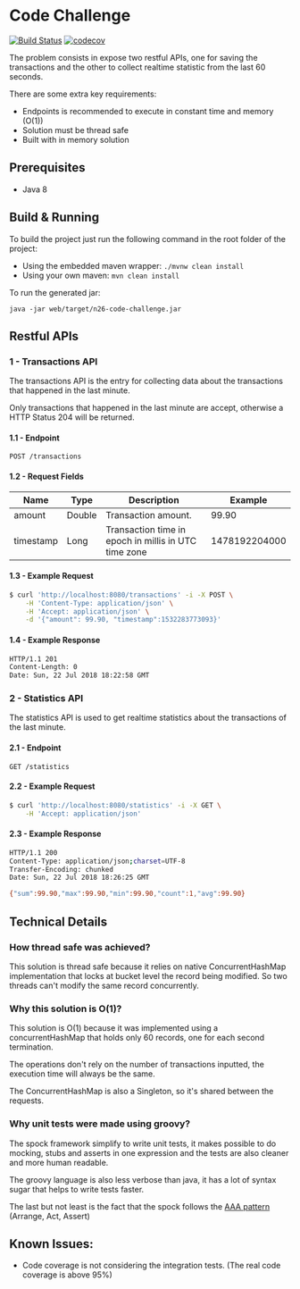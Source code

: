 # Code Challenge

[![Build Status](https://travis-ci.org/nielsenmg/code-challenge.svg?branch=master)](https://travis-ci.org/nielsenmg/code-challenge)
[![codecov](https://codecov.io/gh/nielsenmg/n26-code-challenge/branch/master/graph/badge.svg)](https://codecov.io/gh/nielsenmg/n26-code-challenge)

The problem consists in expose two restful APIs, one for saving the transactions and the other to collect realtime statistic from the last 60 seconds.

There are some extra key requirements: 
- Endpoints is recommended to execute in constant time and memory (O(1))
- Solution must be thread safe 
- Built with in memory solution

## Prerequisites
- Java 8

## Build & Running
To build the project just run the following command in the root folder of the project:

 - Using the embedded maven wrapper: `./mvnw clean install`
 - Using your own maven: `mvn clean install`
 
To run the generated jar:

`java -jar web/target/n26-code-challenge.jar`

## Restful APIs
### 1 - Transactions API
The transactions API is the entry for collecting data about the transactions that happened in the last minute.

Only transactions that happened in the last minute are accept, otherwise a HTTP Status 204 will be returned.


#### 1.1 - Endpoint

`POST /transactions`

#### 1.2 - Request Fields

| Name      | Type   | Description                                          | Example       |
|-----------|--------|------------------------------------------------------|---------------| 
| amount    | Double | Transaction amount.                                  | 99.90         |
| timestamp | Long   | Transaction time in epoch in millis in UTC time zone | 1478192204000 |

#### 1.3 - Example Request

```bash
$ curl 'http://localhost:8080/transactions' -i -X POST \
    -H 'Content-Type: application/json' \
    -H 'Accept: application/json' \
    -d '{"amount": 99.90, "timestamp":1532283773093}'
```

#### 1.4 - Example Response

```bash
HTTP/1.1 201 
Content-Length: 0
Date: Sun, 22 Jul 2018 18:22:58 GMT
```

### 2 - Statistics API
The statistics API is used to get realtime statistics about the transactions of the last minute.

#### 2.1 - Endpoint

`GET /statistics`

#### 2.2 - Example Request

```bash
$ curl 'http://localhost:8080/statistics' -i -X GET \
    -H 'Accept: application/json'
```

#### 2.3 - Example Response

```bash
HTTP/1.1 200 
Content-Type: application/json;charset=UTF-8
Transfer-Encoding: chunked
Date: Sun, 22 Jul 2018 18:26:25 GMT

{"sum":99.90,"max":99.90,"min":99.90,"count":1,"avg":99.90}
```

## Technical Details

### How thread safe was achieved?
This solution is thread safe because it relies on native ConcurrentHashMap implementation that locks at bucket level the record being modified. 
So two threads can't modify the same record concurrently.

### Why this solution is O(1)?
This solution is O(1) because it was implemented using a concurrentHashMap that holds only 60 records, 
one for each second termination. 

The operations don't rely on the number of transactions inputted, the execution time will always be the same. 

The ConcurrentHashMap is also a Singleton, so it's shared between the requests. 

### Why unit tests were made using groovy?
The spock framework simplify to write unit tests, it makes possible to do mocking, stubs and asserts in one expression and the tests are also cleaner and more human readable.

The groovy language is also less verbose than java, it has a lot of syntax sugar that helps to write tests faster. 

The last but not least is the fact that the spock follows the [AAA pattern](http://wiki.c2.com/?ArrangeActAssert) (Arrange, Act, Assert)

## Known Issues:
- Code coverage is not considering the integration tests. (The real code coverage is above 95%)
